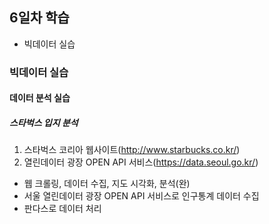 ## 6일차 학습
- 빅데이터 실습

### 빅데이터 실습
#### 데이터 분석 실습

##### 스타벅스 입지 분석
1. 스타벅스 코리아 웹사이트(http://www.starbucks.co.kr/) 
2. 열린데이터 광장 OPEN API 서비스(https://data.seoul.go.kr/)

- 웹 크롤링, 데이터 수집, 지도 시각화, 분석(완)
- 서울 열린데이터 광장 OPEN API 서비스로 인구통계 데이터 수집
- 판다스로 데이터 처리